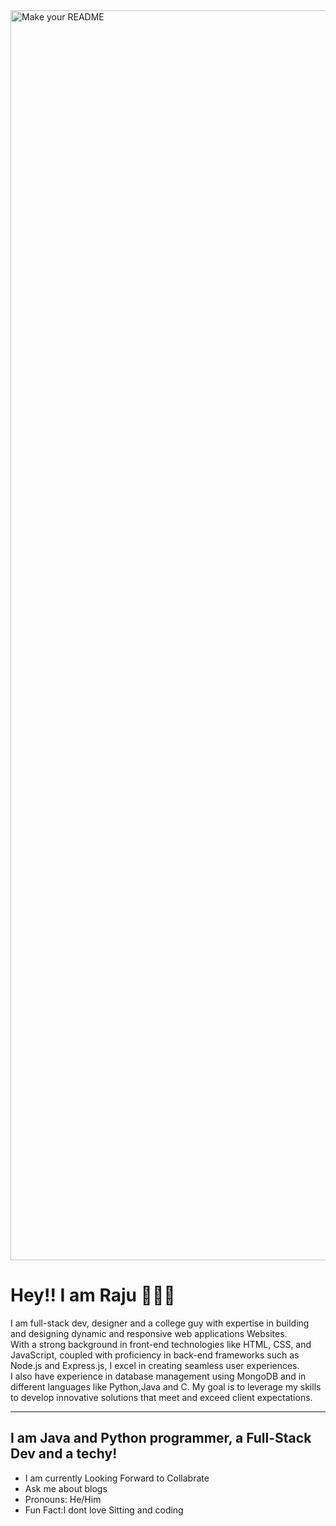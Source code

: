 <img width="2000" alt="Make your README" src="https://github.com/sbn-raju/sbn-raju/assets/121331152/c802b175-5613-4ffe-8b98-06c67c6e4427">
<h1>Hey!! I am Raju 🙋🏻&#x1F44B;</h1>
<p>I am full-stack dev, designer and a college guy with expertise in building and designing dynamic and responsive web applications  Websites.<br>
With a strong background in front-end technologies like HTML, CSS, and JavaScript, coupled with proficiency in back-end frameworks such as Node.js and Express.js, I excel in creating seamless user experiences.<br>
I also have experience in database management using MongoDB and in different languages like Python,Java and C. My goal is to leverage my skills to develop innovative solutions that meet and exceed client expectations.</p>
<hr>
<h2>I am Java and Python programmer, a Full-Stack Dev and a techy!</h2>
<ul>
  <li>I am currently Looking Forward to Collabrate</li>
   <li>Ask me about blogs</li>
  <li>Pronouns: He/Him</li>
  <li>Fun Fact:I dont love Sitting and coding</li>
</ul>
